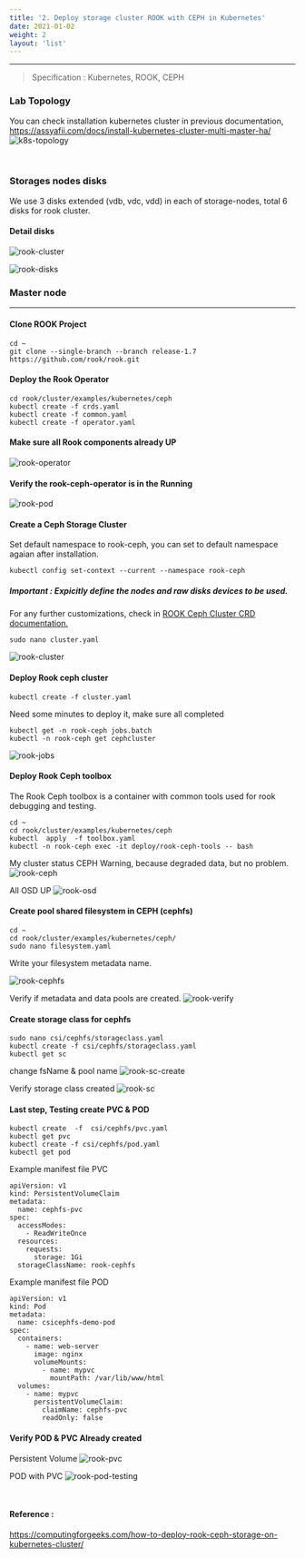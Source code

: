 ```yaml
---
title: '2. Deploy storage cluster ROOK with CEPH in Kubernetes'
date: 2021-01-02
weight: 2
layout: 'list'
---
```

---
> Specification : Kubernetes, ROOK, CEPH

### **Lab Topology**
You can check installation kubernetes cluster in previous documentation, https://assyafii.com/docs/install-kubernetes-cluster-multi-master-ha/
![k8s-topology](./k8s-topology.png)

&nbsp;
### **Storages nodes disks**

We use 3 disks extended (vdb, vdc, vdd) in each of storage-nodes, total 6 disks for rook cluster.

#### Detail disks
![rook-cluster](./cluster-rook.png)


![rook-disks](./disks.png)

### **Master node**
---
#### Clone ROOK Project 
```
cd ~
git clone --single-branch --branch release-1.7 https://github.com/rook/rook.git
```

#### Deploy the Rook Operator
```
cd rook/cluster/examples/kubernetes/ceph
kubectl create -f crds.yaml
kubectl create -f common.yaml
kubectl create -f operator.yaml
```

#### Make sure all Rook components already UP
![rook-operator](./operator.png)

#### Verify the rook-ceph-operator is in the Running
![rook-pod](./pod.png)

#### Create a Ceph Storage Cluster
Set default namespace to rook-ceph, you can set to default namespace agaian after installation.

```
kubectl config set-context --current --namespace rook-ceph
```

##### Important : Expicitly define the nodes and raw disks devices to be used.
For any further customizations, check in [ROOK Ceph Cluster CRD documentation.](https://rook.io/docs/rook/latest/ceph-cluster-crd.html)

```
sudo nano cluster.yaml
```
![rook-cluster](./cluster.png)

#### Deploy Rook ceph cluster
`kubectl create -f cluster.yaml`

Need some minutes to deploy it, make sure all completed 
```
kubectl get -n rook-ceph jobs.batch
kubectl -n rook-ceph get cephcluster
```

![rook-jobs](./jobs.png)


#### Deploy Rook Ceph toolbox
The Rook Ceph toolbox is a container with common tools used for rook debugging and testing.

```
cd ~
cd rook/cluster/examples/kubernetes/ceph
kubectl  apply  -f toolbox.yaml
kubectl -n rook-ceph exec -it deploy/rook-ceph-tools -- bash
```

My cluster status CEPH Warning, because degraded data, but no problem.
![rook-ceph](./ceph.png)

All OSD UP
![rook-osd](./osd.png)

#### Create pool shared filesystem in CEPH (cephfs)

```
cd ~
cd rook/cluster/examples/kubernetes/ceph/
sudo nano filesystem.yaml
```

Write your filesystem metadata name.

![rook-cephfs](./cephfs.png)

Verify if metadata and data pools are created.
![rook-verify](./verify.png)

#### Create storage class for cephfs
```
sudo nano csi/cephfs/storageclass.yaml
kubectl create -f csi/cephfs/storageclass.yaml
kubectl get sc
```

change fsName & pool name 
![rook-sc-create](./create-sc.png)

Verify storage class created 
![rook-sc](./sc.png)

#### Last step, Testing create PVC & POD
```
kubectl create  -f  csi/cephfs/pvc.yaml
kubectl get pvc
kubectl create -f csi/cephfs/pod.yaml
kubectl get pod
```

Example manifest file PVC

```
apiVersion: v1
kind: PersistentVolumeClaim
metadata:
  name: cephfs-pvc
spec:
  accessModes:
    - ReadWriteOnce
  resources:
    requests:
      storage: 1Gi
  storageClassName: rook-cephfs
```

Example manifest file POD

```
apiVersion: v1
kind: Pod
metadata:
  name: csicephfs-demo-pod
spec:
  containers:
    - name: web-server
      image: nginx
      volumeMounts:
        - name: mypvc
          mountPath: /var/lib/www/html
  volumes:
    - name: mypvc
      persistentVolumeClaim:
        claimName: cephfs-pvc
        readOnly: false
```

#### Verify POD & PVC Already created

Persistent Volume
![rook-pvc](./pvc.png)

POD with PVC
![rook-pod-testing](./pod-testing.png)

&nbsp;
&nbsp;
#### Reference :

https://computingforgeeks.com/how-to-deploy-rook-ceph-storage-on-kubernetes-cluster/










